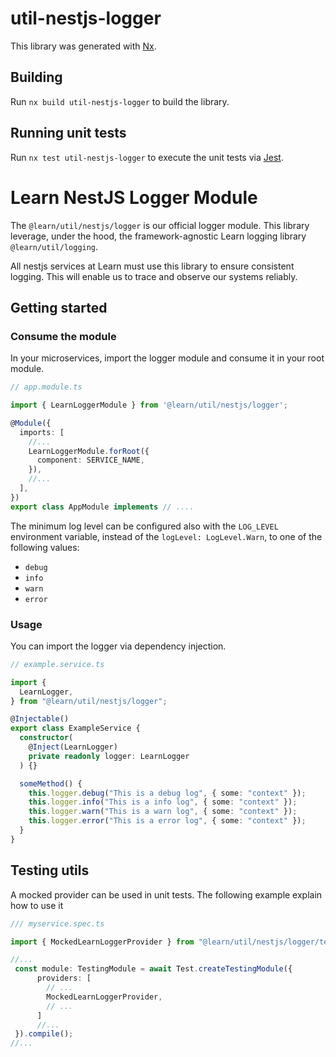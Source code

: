 # util-nestjs-logger

This library was generated with [Nx](https://nx.dev).

## Building

Run `nx build util-nestjs-logger` to build the library.

## Running unit tests

Run `nx test util-nestjs-logger` to execute the unit tests via [Jest](https://jestjs.io).


# Learn NestJS Logger Module

The `@learn/util/nestjs/logger` is our official logger module. This library leverage, under the hood, the framework-agnostic Learn logging library `@learn/util/logging`.

All nestjs services at Learn must use this library to ensure consistent logging. This will enable us to trace and observe our systems reliably.

## Getting started

### Consume the module

In your microservices, import the logger module and consume it in your root module.

```ts
// app.module.ts

import { LearnLoggerModule } from '@learn/util/nestjs/logger';

@Module({
  imports: [
    //...
    LearnLoggerModule.forRoot({
      component: SERVICE_NAME,
    }),
    //...
  ],
})
export class AppModule implements // ....
```

The minimum log level can be configured also with the `LOG_LEVEL` environment variable, instead of the `logLevel: LogLevel.Warn`, to one of the following values:
- `debug`
- `info`
- `warn`
- `error`


### Usage

You can import the logger via dependency injection.

```ts
// example.service.ts

import {
  LearnLogger,
} from "@learn/util/nestjs/logger";

@Injectable()
export class ExampleService {
  constructor(
    @Inject(LearnLogger)
    private readonly logger: LearnLogger
  ) {}

  someMethod() {
    this.logger.debug("This is a debug log", { some: "context" });
    this.logger.info("This is a info log", { some: "context" });
    this.logger.warn("This is a warn log", { some: "context" });
    this.logger.error("This is a error log", { some: "context" });
  }
}
```


## Testing utils

A mocked provider can be used in unit tests. 
The following example explain how to use it

```ts
/// myservice.spec.ts

import { MockedLearnLoggerProvider } from "@learn/util/nestjs/logger/test-utils";

//...
 const module: TestingModule = await Test.createTestingModule({
      providers: [
        // ... 
        MockedLearnLoggerProvider,
        // ...
      ]
      //...
 }).compile();
//...
```